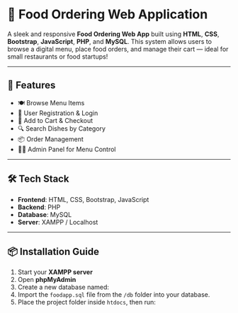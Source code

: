 # 🍔 Food Ordering Web Application

A sleek and responsive **Food Ordering Web App** built using **HTML**, **CSS**, **Bootstrap**, **JavaScript**, **PHP**, and **MySQL**. This system allows users to browse a digital menu, place food orders, and manage their cart — ideal for small restaurants or food startups!

---

## 🚀 Features

- 🍽️ Browse Menu Items  
- 👤 User Registration & Login  
- 🛒 Add to Cart & Checkout  
- 🔍 Search Dishes by Category  
- 📦 Order Management  
- 🧑‍🍳 Admin Panel for Menu Control

---

## 🛠️ Tech Stack

- **Frontend**: HTML, CSS, Bootstrap, JavaScript  
- **Backend**: PHP  
- **Database**: MySQL  
- **Server**: XAMPP / Localhost  

---

## 📦 Installation Guide

1. Start your **XAMPP server**
2. Open **phpMyAdmin**
3. Create a new database named:  
4. Import the `foodapp.sql` file from the `/db` folder into your database.
5. Place the project folder inside `htdocs`, then run:
